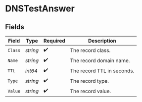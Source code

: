 # DNSTestAnswer


## Fields

| Field                      | Type                       | Required                   | Description                |
| -------------------------- | -------------------------- | -------------------------- | -------------------------- |
| `Class`                    | *string*                   | :heavy_check_mark:         | The record class.          |
| `Name`                     | *string*                   | :heavy_check_mark:         | The record domain name.    |
| `TTL`                      | *int64*                    | :heavy_check_mark:         | The record TTL in seconds. |
| `Type`                     | *string*                   | :heavy_check_mark:         | The record type.           |
| `Value`                    | *string*                   | :heavy_check_mark:         | The record value.          |